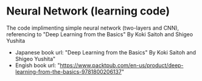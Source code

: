 # Neural Network (learning code)

The code implimenting simple neural network (two-layers and CNN), referencing to "Deep Learning from the Basics" By Koki Saitoh and Shigeo Yushita

- Japanese book url: "Deep Learning from the Basics" By Koki Saitoh and Shigeo Yushita"
- Engish book url: "https://www.packtpub.com/en-us/product/deep-learning-from-the-basics-9781800206137"
